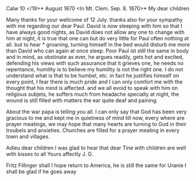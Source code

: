  Calw 10 </19>* August 1870
 <In Mt. Clem. Sep. 8. 1870>*
My dear children

Many thanks for your wellcome of 12 July. thanks also for your sympathy with me regarding our dear Paul. David is now sleeping with him so that I have always good nights, as David does not allow any one to change with him at night, it is true that one can but do very little for Paul often nothing at all. but to hear <him>* groaning, turning himself in the bed would disturb me more than David who can again at once sleep. Poor Paul ist still the same in body and in mind, as obstinate as ever, he argues readily, gets hot and excited, defending his views with such assurance that it grieves one, he needs no repentance, humility is to believe my humility is not the right one. I do not understand what is that to be humbel, etc. in fact he justifies himself on every point, I fear there is much pride and I can only comfort me with the thought that his mind is affected. and we all evoid to speak with him on religious subjets, he suffers much from headache specially at night, the wound is still filled with matters the ear quite deaf and paining.

About the war papa is telling you all. I can only say that God has been very gracious to me and kept me in quietness of mind till now, every where are prayer meatings, we may hope that many hearts are turning to God in their troubels and anxieties. Churches are filled for a prayer meating in every town and villages.

Adieu dear children I was glad to hear that dear Tine with children are well with kisses to all
 Yours affectly J. G.

Fritz Fillinger shall I hope return to America, he is still the same for Uranie I shall be glad if he goes away
